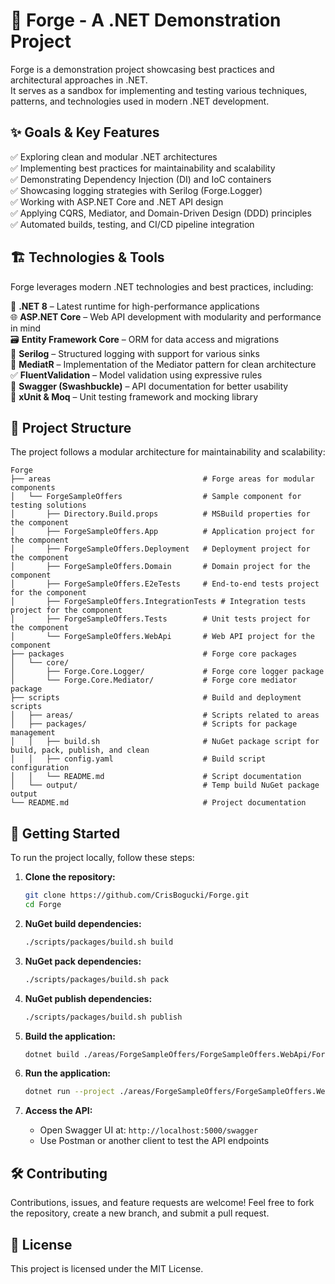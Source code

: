 # 🚀 Forge - A .NET Demonstration Project

Forge is a demonstration project showcasing best practices and architectural approaches in .NET.  
It serves as a sandbox for implementing and testing various techniques, patterns, and technologies used in modern .NET development.


## ✨ Goals & Key Features
✅ Exploring clean and modular .NET architectures  
✅ Implementing best practices for maintainability and scalability  
✅ Demonstrating Dependency Injection (DI) and IoC containers  
✅ Showcasing logging strategies with Serilog (Forge.Logger)  
✅ Working with ASP.NET Core and .NET API design  
✅ Applying CQRS, Mediator, and Domain-Driven Design (DDD) principles  
✅ Automated builds, testing, and CI/CD pipeline integration


## 🏗️ Technologies & Tools

Forge leverages modern .NET technologies and best practices, including:

🚀 **.NET 8** – Latest runtime for high-performance applications  
🌐 **ASP.NET Core** – Web API development with modularity and performance in mind  
🗃️ **Entity Framework Core** – ORM for data access and migrations  
📜 **Serilog** – Structured logging with support for various sinks  
🎯 **MediatR** – Implementation of the Mediator pattern for clean architecture  
✅ **FluentValidation** – Model validation using expressive rules  
📖 **Swagger (Swashbuckle)** – API documentation for better usability  
🧪 **xUnit & Moq** – Unit testing framework and mocking library


## 📂 Project Structure
The project follows a modular architecture for maintainability and scalability:
```
Forge  
├── areas                                  # Forge areas for modular components  
│   └── ForgeSampleOffers                  # Sample component for testing solutions  
│       ├── Directory.Build.props          # MSBuild properties for the component  
│       ├── ForgeSampleOffers.App          # Application project for the component  
│       ├── ForgeSampleOffers.Deployment   # Deployment project for the component  
│       ├── ForgeSampleOffers.Domain       # Domain project for the component  
│       ├── ForgeSampleOffers.E2eTests     # End-to-end tests project for the component  
│       ├── ForgeSampleOffers.IntegrationTests # Integration tests project for the component  
│       ├── ForgeSampleOffers.Tests        # Unit tests project for the component  
│       └── ForgeSampleOffers.WebApi       # Web API project for the component  
├── packages                               # Forge core packages  
│   └── core/  
│       ├── Forge.Core.Logger/             # Forge core logger package  
│       └── Forge.Core.Mediator/           # Forge core mediator package  
├── scripts                                # Build and deployment scripts  
│   ├── areas/                             # Scripts related to areas  
│   ├── packages/                          # Scripts for package management  
│   │   ├── build.sh                       # NuGet package script for build, pack, publish, and clean  
│   │   ├── config.yaml                    # Build script configuration  
│   │   └── README.md                      # Script documentation  
│   └── output/                            # Temp build NuGet package output  
└── README.md                              # Project documentation  
```  


## 🚀 Getting Started  
To run the project locally, follow these steps:  

1. **Clone the repository:**  
   ```sh
   git clone https://github.com/CrisBogucki/Forge.git  
   cd Forge  
   ```  

2. **NuGet build dependencies:**
   ```sh
   ./scripts/packages/build.sh build  
   ```  

3. **NuGet pack dependencies:**
   ```sh
   ./scripts/packages/build.sh pack  
   ```  

4. **NuGet publish dependencies:**
   ```sh
   ./scripts/packages/build.sh publish  
   ```  

5. **Build the application:**
   ```sh
   dotnet build ./areas/ForgeSampleOffers/ForgeSampleOffers.WebApi/ForgeSampleOffers.WebApi.csproj  
   ```  

6. **Run the application:**
   ```sh
   dotnet run --project ./areas/ForgeSampleOffers/ForgeSampleOffers.WebApi/ForgeSampleOffers.WebApi.csproj  
   ```  

7. **Access the API:**
   - Open Swagger UI at: `http://localhost:5000/swagger`
   - Use Postman or another client to test the API endpoints


## 🛠️ Contributing
Contributions, issues, and feature requests are welcome! Feel free to fork the repository, create a new branch, and submit a pull request.

## 📜 License
This project is licensed under the MIT License.
